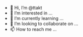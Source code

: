 - 👋 Hi, I’m @ttakt
- 👀 I’m interested in ...
- 🌱 I’m currently learning ...
- 💞️ I’m looking to collaborate on ...
- 📫 How to reach me ...

<!---
ttakt/ttakt is a ✨ special ✨ repository because its `README.md` (this file) appears on your GitHub profile.
You can click the Preview link to take a look at your changes.
--->
